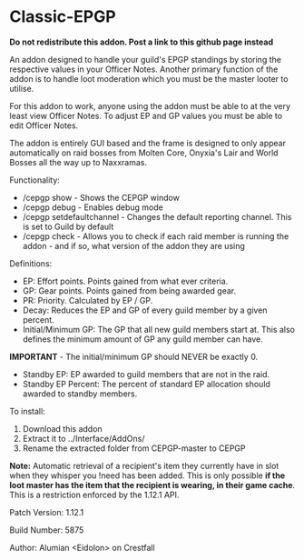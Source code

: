# Classic-EPGP
**Do not redistribute this addon. Post a link to this github page instead**


An addon designed to handle your guild's EPGP standings by storing the respective values in your Officer Notes. Another primary function of the addon is to handle loot moderation which you must be the master looter to utilise.

For this addon to work, anyone using the addon must be able to at the very least view Officer Notes. To adjust EP and GP values you must be able to edit Officer Notes.

The addon is entirely GUI based and the frame is designed to only appear automatically on raid bosses from Molten Core, Onyxia's Lair and World Bosses all the way up to Naxxramas.

Functionality:
* /cepgp show - Shows the CEPGP window
* /cepgp debug - Enables debug mode
* /cepgp setdefaultchannel - Changes the default reporting channel. This is set to Guild by default
* /cepgp check - Allows you to check if each raid member is running the addon - and if so, what version of the addon they are using

Definitions:
* EP: Effort points. Points gained from what ever criteria.
* GP: Gear points. Points gained from being awarded gear.
* PR: Priority. Calculated by EP / GP.
* Decay: Reduces the EP and GP of every guild member by a given percent.
* Initial/Minimum GP: The GP that all new guild members start at. This also defines the minimum amount of GP any guild member can have.

__**IMPORTANT**__ - The initial/minimum GP should NEVER be exactly 0.

* Standby EP: EP awarded to guild members that are not in the raid.
* Standby EP Percent: The percent of standard EP allocation should awarded to standby members.

To install:
  1. Download this addon 
  2. Extract it to ../Interface/AddOns/ 
  3. Rename the extracted folder from CEPGP-master to CEPGP

**Note:**
Automatic retrieval of a recipient's item they currently have in slot when they whisper you !need has been added. This is only possible **if the loot master has the item that the recipient is wearing, in their game cache**. This is a restriction enforced by the 1.12.1 API.

Patch Version: 1.12.1

Build Number: 5875

Author: Alumian \<Eidolon> on Crestfall